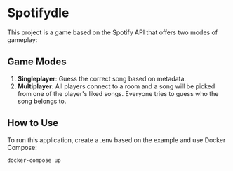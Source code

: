 # Spotifydle

This project is a game based on the Spotify API that offers two modes of gameplay:

## Game Modes

1. **Singleplayer**: Guess the correct song based on metadata.
2. **Multiplayer**: All players connect to a room and a song will be picked from one of the player's liked songs. Everyone tries to guess who the song belongs to.

## How to Use

To run this application, create a .env based on the example and use Docker Compose:

```sh
docker-compose up
```
